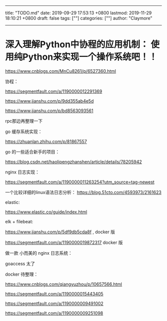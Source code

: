 
---
title: "TODO.md"
date: 2019-09-29 17:53:13 +0800
lastmod: 2019-11-29 18:10:21 +0800
draft: false
tags: [""]
categories: [""]
author: "Claymore"

---
# 深入理解Python中协程的应用机制： 使用纯Python来实现一个操作系统吧！！

https://www.cnblogs.com/MnCu8261/p/6527360.html



协程：

https://segmentfault.com/a/1190000012291369

https://www.jianshu.com/p/9dd355ab4e5d

https://www.jianshu.com/p/bd8563093561



rpc那边再整理一下



go 缓存系统实现：

 https://zhuanlan.zhihu.com/p/81867557 



go 的一些适合新手的项目：

 https://blog.csdn.net/haolipengzhanshen/article/details/78205942 



nginx 日志实现：

 https://segmentfault.com/a/1190000011263254?utm_source=tag-newest 



一个比较详细的linux语法日志分析： https://blog.51cto.com/4593973/2161623 



elastic:

 https://www.elastic.co/guide/index.html 

elk + filebeat:

 https://www.jianshu.com/p/5df9db5cda8f , docker 版

 https://segmentfault.com/a/1190000019872317  docker 版



做一款 小而美的 nginx 日志系统：

goaccess 太了





docker 待整理：

 https://www.cnblogs.com/qiangyuzhou/p/10657566.html 

 https://segmentfault.com/a/1190000015443405 

 https://segmentfault.com/a/1190000009491002 

 https://segmentfault.com/a/1190000009251098 